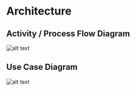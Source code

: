# Architecture 
## Activity / Process Flow Diagram
![alt text](https://github.com/Balamurugan211200/M1_Quiz_Game/blob/main/2_Architecture/Flowchart.drawio.png)
## Use Case Diagram
![alt text](https://github.com/Balamurugan211200/M1_Quiz_Game/blob/main/2_Architecture/Usecase%20diagram.drawio.png)